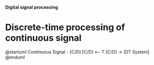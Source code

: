 **Digital signal processing**

# Discrete-time processing of continuous signal


@startuml
Continuous Signal - [C/D]
[C/D] <-- T
[C/D] -> [DT System]
@enduml